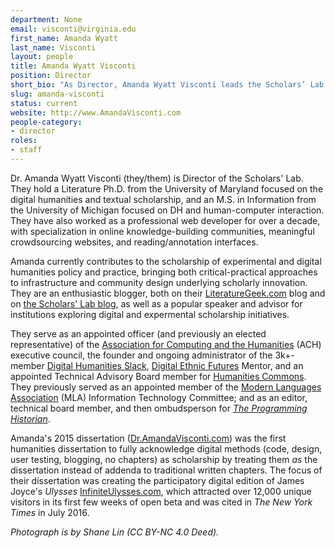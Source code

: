 ```yaml
---
department: None
email: visconti@virginia.edu
first_name: Amanda Wyatt
last_name: Visconti
layout: people
title: Amanda Wyatt Visconti
position: Director
short_bio: "As Director, Amanda Wyatt Visconti leads the Scholars’ Lab's vision and rsearch strategy, operations, and staff."
slug: amanda-visconti
status: current
website: http://www.AmandaVisconti.com
people-category:
- director
roles:
- staff
---
```


Dr. Amanda Wyatt Visconti (they/them) is Director of the Scholars' Lab. They hold a Literature Ph.D. from the University of Maryland focused on the digital humanities and textual scholarship, and an M.S. in Information from the University of Michigan focused on DH and human-computer interaction. They have also worked as a professional web developer for over a decade, with specialization in online knowledge-building communities, meaningful crowdsourcing websites, and reading/annotation interfaces. 

Amanda currently contributes to the scholarship of experimental and digital humanities policy and practice, bringing both critical-practical approaches to infrastructure and community design underlying scholarly innovation. They are an enthusiastic blogger, both on their [LiteratureGeek.com](https://literaturegeek.com) blog and on [the Scholars' Lab blog](https://Scholarslab.org/blog), as well as a popular speaker and advisor for institutions exploring digital and expermental scholarship initiatives.

They serve as an appointed officer (and previously an elected representative) of the [Association for Computing and the Humanities](http://ach.org) (ACH) executive council, the founder and ongoing administrator of the 3k+-member [Digital Humanities Slack](http://tinyurl.com/DHSlack), [Digital Ethnic Futures](http://digitalethnicfutures.org/) Mentor, and an appointed Technical Advisory Board member for [Humanities Commons](https://hcommons.org/). They previously served as an appointed member of the [Modern Languages Association](http://mla.org) (MLA) Information Technology Committee; and as an editor, technical board member, and then ombudsperson for _[The Programming Historian](https://programminghistorian.org/)_.

Amanda's 2015 dissertation ([Dr.AmandaVisconti.com](http://Dr.AmandaVisconti.com)) was the first humanities dissertation to fully acknowledge digital methods (code, design, user testing, blogging, no chapters) as scholarship by treating them *as* the dissertation instead of addenda to traditional written chapters. The focus of their dissertation was creating the participatory digital edition of James Joyce's _Ulysses_ [InfiniteUlysses.com](http://InfiniteUlysses.com), which attracted over 12,000 unique visitors in its first few weeks of open beta and was cited in _The New York Times_ in July 2016. 

_Photograph is by Shane Lin (CC BY-NC 4.0 Deed)._